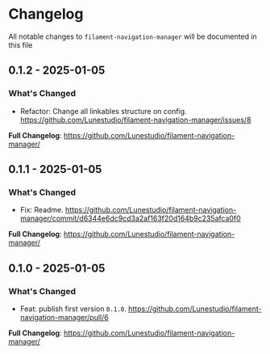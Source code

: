 # Changelog

All notable changes to `filament-navigation-manager` will be documented in this file

## 0.1.2 - 2025-01-05

### What's Changed

-   Refactor: Change all linkables structure on config. https://github.com/Lunestudio/filament-navigation-manager/issues/8

**Full Changelog**: https://github.com/Lunestudio/filament-navigation-manager/

## 0.1.1 - 2025-01-05

### What's Changed

-   Fix: Readme. https://github.com/Lunestudio/filament-navigation-manager/commit/d6344e6dc9cd3a2af163f20d164b9c235afca0f0

**Full Changelog**: https://github.com/Lunestudio/filament-navigation-manager/

## 0.1.0 - 2025-01-05

### What's Changed

-   Feat: publish first version `0.1.0`. https://github.com/Lunestudio/filament-navigation-manager/pull/6

**Full Changelog**: https://github.com/Lunestudio/filament-navigation-manager/
